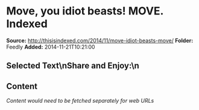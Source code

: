 # Move, you idiot beasts! MOVE. Indexed

**Source:** http://thisisindexed.com/2014/11/move-idiot-beasts-move/
**Folder:** Feedly
**Added:** 2014-11-21T10:21:00


## Selected Text\nShare and Enjoy:\n

## Content
*Content would need to be fetched separately for web URLs*
